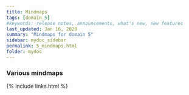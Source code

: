 ```yaml
---
title: Mindmaps
tags: [domain_5]
#keywords: release notes, announcements, what's new, new features
last_updated: Jan 16, 2020
summary: "Mindmaps for domain 5"
sidebar: mydoc_sidebar
permalink: 5_mindmaps.html
folder: mydoc
---
```


### Various mindmaps



{% include links.html %}

